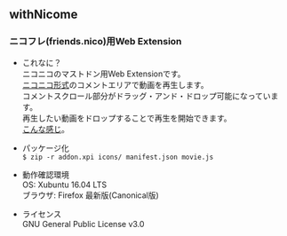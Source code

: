 ## withNicome  

### ニコフレ(friends.nico)用Web Extension  


* これなに？  
ニコニコのマストドン用Web Extensionです。  
[ニコニコ形式](https://friends.nico/nicomment)のコメントエリアで動画を再生します。  
コメントスクロール部分がドラッグ・アンド・ドロップ可能になっています。  
再生したい動画をドロップすることで再生を開始できます。  
[こんな感じ](https://friends.nico/@12/19584232)。  


* パッケージ化  
`$ zip -r addon.xpi icons/ manifest.json movie.js`


* 動作確認環境  
OS: Xubuntu 16.04 LTS  
ブラウザ: Firefox 最新版(Canonical版)  


* ライセンス  
GNU General Public License v3.0  
